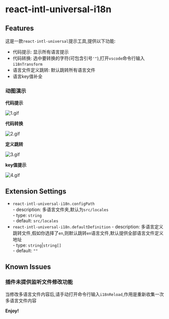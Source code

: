 # react-intl-universal-i18n

## Features

这是一款`react-intl-universal`提示工具,提供以下功能:
- 代码提示: 显示所有语言提示
- 代码转换: 选中要转换的字符(可包含引号`'"`),打开`vscode`命令行输入`i18nTransform`
- 语言文件定义跳转: 默认跳转所有语言文件
- 语言key值补全

### 动图演示

**代码提示**

![1.gif](https://i.loli.net/2020/06/14/ksBrc8uFogleATD.gif)

**代码转换**

![2.gif](https://i.loli.net/2020/06/14/nFjxg2vu4KlD13G.gif)

**定义跳转**

![3.gif](https://i.loli.net/2020/06/14/5HDbklZNB73Cf1x.gif)

**key值提示**

![4.gif](https://i.loli.net/2020/06/14/G73tjRMUhyYZ4gz.gif)

## Extension Settings

-  `react-intl-universal-i18n.configPath`  
         - description: 多语言文件夹,默认为`src/locales`  
         - type: `string`  
         - default: `src/locales`
- `react-intl-universal-i18n.defaultDefinition`
        - description: 多语言定义跳转文件,假如你选择了`en`,则默认跳转`en`语言文件,默认提供全部语言文件定义地址  
        - type: `string`|`string[]`  
        - default: `""` 

## Known Issues

### 插件未提供监听文件修改功能

当修改多语言文件内容后,请手动打开命令行输入`i18nReload`,作用是重新收集一次多语言文件内容

**Enjoy!**
